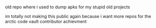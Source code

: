 old repo where i used to dump apks for my stupid old projects

im totally not making this public again because i want more repos for the arctic code vault contributor achievment
